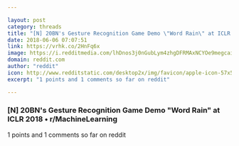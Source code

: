 ```yaml
---

layout: post
category: threads
title: "[N] 20BN's Gesture Recognition Game Demo \"Word Rain\" at ICLR 2018"
date: 2018-06-06 07:07:51
link: https://vrhk.co/2HnFq6x
image: https://i.redditmedia.com/lhDnos3j0nGubLym4zhgDFRMAxNCYOe9megcaiACXdo.jpg?w=320&s=0e539f4a1bc514c87107c52ee391c287
domain: reddit.com
author: "reddit"
icon: http://www.redditstatic.com/desktop2x/img/favicon/apple-icon-57x57.png
excerpt: "1 points and 1 comments so far on reddit"

---
```


### [N] 20BN's Gesture Recognition Game Demo "Word Rain" at ICLR 2018 • r/MachineLearning

1 points and 1 comments so far on reddit